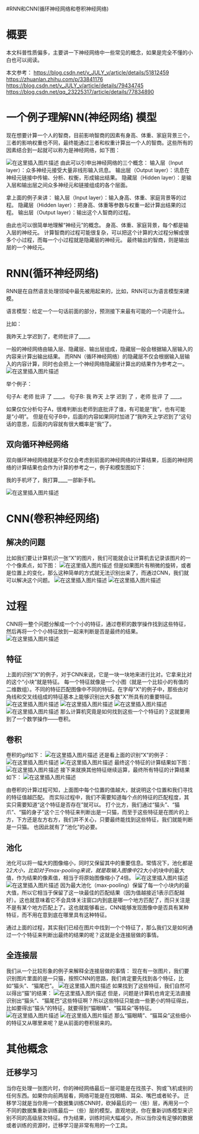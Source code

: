 #RNN和CNN(循环神经网络和卷积神经网络)
# 概要

本文科普性质偏多，主要讲一下神经网络中一些常见的概念，如果是完全不懂的小白也可以阅读。

>  
 本文参考： https://blog.csdn.net/v_JULY_v/article/details/51812459 https://zhuanlan.zhihu.com/p/33841176 https://blog.csdn.net/v_JULY_v/article/details/79434745 https://blog.csdn.net/qq_23225317/article/details/77834890 


# 一个例子理解NN(神经网络) 模型

>  
 现在想要计算一个人的智商，目前影响智商的因素有身高、体重、家庭背景三个，三者的影响权重也不同，最终能通过三者和权重计算出一个人的智商。这些所有的因素结合到一起就可以称为是神经网络，如下图： 


<img src="https://img-blog.csdn.net/20160703113851013" alt="在这里插入图片描述"> 由此可以引申出神经网络的三个概念： 输入层（Input layer）：众多神经元接受大量非线形输入讯息。 输出层（Output layer）：讯息在神经元链接中传输、分析、权衡，形成输出结果。 隐藏层（Hidden layer）：是输入层和输出层之间众多神经元和链接组成的各个层面。

拿上面的例子来讲： 输入层（Input layer）：输入身高、体重、家庭背景等的过程。 隐藏层（Hidden layer）：把身高、体重等参数与权重一起计算出结果的过程。 输出层（Output layer）：输出这个人智商的过程。

由此也可以很简单地理解“神经元”的概念。 身高、体重、家庭背景，每个都是输入层的神经元。 计算智商的过程可能很复杂，可以把这个计算的大过程分解成很多个小过程，而每一个小过程就是隐藏层的神经元。 最终输出的智商，则是输出层的一个神经元。

# RNN(循环神经网络)

RNN是在自然语言处理领域中最先被用起来的，比如，RNN可以为语言模型来建模。

>  
 语言模型：给定一个一句话前面的部分，预测接下来最有可能的一个词是什么。 


比如：

>  
 我昨天上学迟到了，老师批评了____。 


一般的神经网络由输入层、隐藏层、输出层组成，隐藏层一般会根据输入层输入的内容来计算出输出结果。 而RNN（循环神经网络）的隐藏层不仅会根据输入层输入的内容计算，同时也会把上一个神经网络隐藏层计算出的结果作为参考之一。 <img src="https://imgconvert.csdnimg.cn/aHR0cDovL3VwbG9hZC1pbWFnZXMuamlhbnNodS5pby91cGxvYWRfaW1hZ2VzLzIyNTY2NzItY2YxOGJiMWYwNmU3NTBhNC5qcGc?x-oss-process=image/format,png" alt="在这里插入图片描述">

举个例子：

>  
 句子A: 老师 批评 了 ____。 句子B: 我 昨天 上学 迟到 了 ，老师 批评 了 ____。 


如果仅仅分析句子A，很难判断出老师到底批评了谁，有可能是“我”，也有可能是“小明”。 但是在句子B中，后面的内容如果同时加进了“我昨天上学迟到了”这句话的意思，后面的内容就有很大概率是“我”了。

## 双向循环神经网络

双向循环神经网络就是不仅仅会考虑到前面的神经网络的计算结果，后面的神经网络的计算结果也会作为计算的参考之一，例子和模型图如下：

>  
 我的手机坏了，我打算____一部新手机。 


<img src="https://imgconvert.csdnimg.cn/aHR0cDovL3VwbG9hZC1pbWFnZXMuamlhbnNodS5pby91cGxvYWRfaW1hZ2VzLzIyNTY2NzItMDM5YTQ1MjUxYWE1ZDIyMC5wbmc?x-oss-process=image/format,png" alt="在这里插入图片描述">

# CNN(卷积神经网络)

## 解决的问题

比如我们要让计算机识一张“X”的图片，我们可能就会让计算机去记录该图片的一个个像素点，如下图： <img src="https://img-blog.csdn.net/20180306180403855" alt="在这里插入图片描述"> 但是如果图片有稍微的旋转，或者是位置上的变化，那么这种简单的方式就无法识别出来了，而通过CNN，我们就可以解决这个问题。 <img src="https://img-blog.csdn.net/20180306180420908" alt="在这里插入图片描述"> <img src="https://img-blog.csdn.net/201803061805080" alt="在这里插入图片描述">

# 过程

CNN将一整个问题分解成一个个小的特征，通过卷积的数学操作找到这些特征，然后再将一个个小特征放到一起来判断是否是最终的结果。 <img src="https://img-blog.csdn.net/20180306180518406" alt="在这里插入图片描述">

## 特征

上面的识别“X”的例子，对于CNN来说，它是一块一块地来进行比对。它拿来比对的这个“小块”就是特征。 每一个特征就像是一个小图（就是一个比较小的有值的二维数组）。不同的特征匹配图像中不同的特征。在字母"X"的例子中，那些由对角线和交叉线组成的特征基本上能够识别出大多数"X"所具有的重要特征。 <img src="https://img-blog.csdn.net/20180306180528299" alt="在这里插入图片描述"> <img src="https://img-blog.csdn.net/20180306180835951" alt="在这里插入图片描述"> <img src="https://img-blog.csdn.net/20180306180847317" alt="在这里插入图片描述"> <img src="https://img-blog.csdn.net/20180306180853914" alt="在这里插入图片描述"> 那么计算机究竟是如何找到这些一个个特征的？这就要用到了一个数学操作——卷积。

## 卷积

卷积的gif如下： <img src="https://img-blog.csdn.net/20180306180949227" alt="在这里插入图片描述"> 还是看上面的识别“X”的例子： <img src="https://img-blog.csdn.net/20180306181558447" alt="在这里插入图片描述"> <img src="https://img-blog.csdn.net/20180306181612616" alt="在这里插入图片描述"> 最终这个特征的计算结果如下图： <img src="https://img-blog.csdn.net/20180306181626302" alt="在这里插入图片描述"> 接下来就换其他特征继续运算，最终所有特征的计算结果如下： <img src="https://img-blog.csdn.net/20180306181640996" alt="在这里插入图片描述">

由卷积的计算过程可知，上面图中每个位置的值越大，就说明这个位置和我们寻找的特征值越匹配。 而实际过程中，我们不需要知道每个点的特征的匹配程度，其实只需要知道“这个特征是否存在”就可以。 打个比方，我们通过“猫头”、“猫爪”、“猫的身子”这个三个特征来判断出是一只猫，而至于这些特征是在图片的上方，下方还是左方右方，我们并不关心，只要最终能找到这些特征，我们就能判断是一只猫。 也因此就有了“池化”的必要。

## 池化

池化可以将一幅大的图像缩小，同时又保留其中的重要信息。常情况下，池化都是2*2大小，比如对于max-pooling来说，就是取输入图像中2*2大小的块中的最大值，作为结果的像素值，相当于将原始图像缩小了4倍。 <img src="https://img-blog.csdn.net/20180306181956608" alt="在这里插入图片描述"> <img src="https://img-blog.csdn.net/20180306182045131" alt="在这里插入图片描述"> 因为最大池化（max-pooling）保留了每一个小块内的最大值，所以它相当于保留了这一块最佳的匹配结果（因为值越接近1表示匹配越好）。这也就意味着它不会具体关注窗口内到底是哪一个地方匹配了，而只关注是不是有某个地方匹配上了。这也就能够看出，CNN能够发现图像中是否具有某种特征，而不用在意到底在哪里具有这种特征。

通过上面的过程，其实我们已经在图片中找到一个个特征了，那么我们又是如何通过一个个特征来判断出最终的结果的呢？这就是全连接层做的事情。

## 全连接层

我们从一个比较形象的例子来解释全连接层做的事情： 现在有一张图片，我们要识别图片里面的是一只猫，按照CNN的思路，我们肯定要先找到各个特征，比如“猫头”、“猫尾巴”。 <img src="https://img-blog.csdnimg.cn/2018120610154945.jpg?x-oss-process=image/watermark,type_ZmFuZ3poZW5naGVpdGk,shadow_10,text_aHR0cHM6Ly9ibG9nLmNzZG4ubmV0L0RvdWJsZTJoYW8=,size_16,color_FFFFFF,t_70" alt="在这里插入图片描述"> 如果找到了这些特征，我们自然可以得出“猫”的结果： <img src="https://img-blog.csdnimg.cn/20181206101424378.jpg?x-oss-process=image/watermark,type_ZmFuZ3poZW5naGVpdGk,shadow_10,text_aHR0cHM6Ly9ibG9nLmNzZG4ubmV0L0RvdWJsZTJoYW8=,size_16,color_FFFFFF,t_70" alt="在这里插入图片描述"> 但是，问题是计算机也肯定无法直接识别出“猫头”、“猫尾巴”这些特征啊？所以这些特征只能由一些更小的特征得出，比如要得出“猫头”的特征，就要得到“猫眼睛”、“猫耳朵”等特征。 <img src="https://img-blog.csdnimg.cn/20181206101502759.jpg" alt="在这里插入图片描述"> <img src="https://img-blog.csdnimg.cn/20181206101517603.jpg?x-oss-process=image/watermark,type_ZmFuZ3poZW5naGVpdGk,shadow_10,text_aHR0cHM6Ly9ibG9nLmNzZG4ubmV0L0RvdWJsZTJoYW8=,size_16,color_FFFFFF,t_70" alt="在这里插入图片描述"> 那么“猫眼睛”、“猫耳朵”这些细小的特征又从哪里来呢？是从前面的卷积层来的。

# 其他概念

## 迁移学习

当你在处理一张图片时，你的神经网络最后一层可能是在找孩子、狗或飞机或别的任何东西。如果你向前两层看，网络可能是在找眼睛、耳朵、嘴巴或者轮子。 迁移学习就是当你用一个数据集训练CNN时，砍掉最后的一（些）层，再用另一个不同的数据集重新训练最后一（些）层的模型。直观地说，你在重新训练模型来识别不同的高级层次特征。作为结果，训练时间大幅减少。所以当你没有足够的数据或者训练的资源时，迁移学习是非常有用的一个工具。
